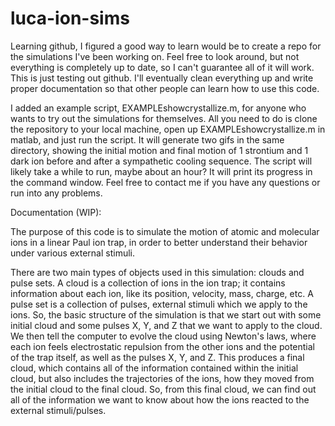 # luca-ion-sims
Learning github, I figured a good way to learn would be to create a repo for the simulations I've been working on. Feel free to look around, but not everything is completely up to date, so I can't guarantee all of it will work. This is just testing out github. I'll eventually clean everything up and write proper documentation so that other people can learn how to use this code.

I added an example script, EXAMPLEshowcrystallize.m, for anyone who wants to try out the simulations for themselves. All you need to do is clone the repository to your local machine, open up EXAMPLEshowcrystallize.m in matlab, and just run the script. It will generate two gifs in the same directory, showing the initial motion and final motion of 1 strontium and 1 dark ion before and after a sympathetic cooling sequence. The script will likely take a while to run, maybe about an hour? It will print its progress in the command window. Feel free to contact me if you have any questions or run into any problems.

Documentation (WIP):

The purpose of this code is to simulate the motion of atomic and molecular ions in a linear Paul ion trap, in order to better understand their behavior under various external stimuli. 

There are two main types of objects used in this simulation: clouds and pulse sets. A cloud is a collection of ions in the ion trap; it contains information about each ion, like its position, velocity, mass, charge, etc. A pulse set is a collection of pulses, external stimuli which we apply to the ions. So, the basic structure of the simulation is that we start out with some initial cloud and some pulses X, Y, and Z that we want to apply to the cloud. We then tell the computer to evolve the cloud using Newton's laws, where each ion feels electrostatic repulsion from the other ions and the potential of the trap itself, as well as the pulses X, Y, and Z. This produces a final cloud, which contains all of the information contained within the initial cloud, but also includes the trajectories of the ions, how they moved from the initial cloud to the final cloud. So, from this final cloud, we can find out all of the information we want to know about how the ions reacted to the external stimuli/pulses.

